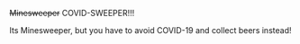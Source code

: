 ~~Minesweeper~~ COVID-SWEEPER!!!

Its Minesweeper, but you have to avoid COVID-19 and collect beers instead! 

